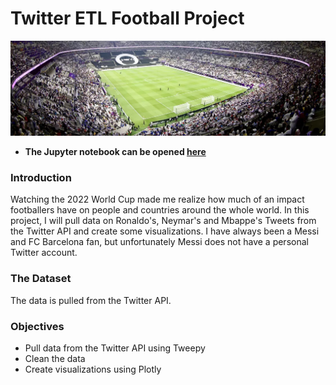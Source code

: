 # Twitter ETL Football Project

![football-stadium](images/2022-world-cup.jpg)

- **The Jupyter notebook can be opened [here](analysis.ipynb)**

### Introduction

Watching the 2022 World Cup made me realize how much of an impact footballers have on people and countries around the whole world. In this project, I will pull data on Ronaldo's, Neymar's and Mbappe's Tweets from the Twitter API and create some visualizations. I have always been a Messi and FC Barcelona fan, but unfortunately Messi does not have a personal Twitter account.

### The Dataset

The data is pulled from the Twitter API.

### Objectives

- Pull data from the Twitter API using Tweepy
- Clean the data
- Create visualizations using Plotly
